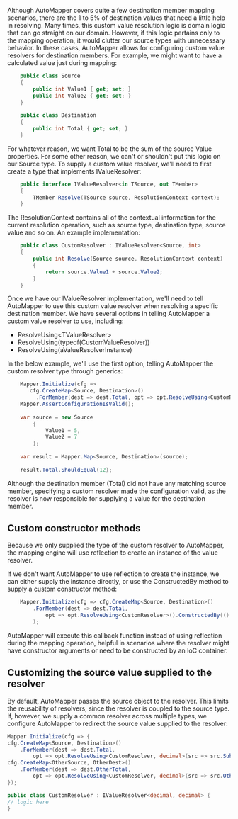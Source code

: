 Although AutoMapper covers quite a few destination member mapping scenarios, there are the 1 to 5% of destination values that need a little help in resolving.  Many times, this custom value resolution logic is domain logic that can go straight on our domain.  However, if this logic pertains only to the mapping operation, it would clutter our source types with unnecessary behavior.  In these cases, AutoMapper allows for configuring custom value resolvers for destination members.  For example, we might want to have a calculated value just during mapping:

```c#
    public class Source
    {
    	public int Value1 { get; set; }
    	public int Value2 { get; set; }
    }
    
    public class Destination
    {
    	public int Total { get; set; }
    }
```

For whatever reason, we want Total to be the sum of the source Value properties.  For some other reason, we can't or shouldn't put this logic on our Source type.  To supply a custom value resolver, we'll need to first create a type that implements IValueResolver:

```c#
    public interface IValueResolver<in TSource, out TMember>
    {
    	TMember Resolve(TSource source, ResolutionContext context);
    }
```

The ResolutionContext contains all of the contextual information for the current resolution operation, such as source type, destination type, source value and so on.  An example implementation:
```c#
    public class CustomResolver : IValueResolver<Source, int>
    {
    	public int Resolve(Source source, ResolutionContext context)
    	{
            return source.Value1 + source.Value2;
    	}
    }
```

Once we have our IValueResolver implementation, we'll need to tell AutoMapper to use this custom value resolver when resolving a specific destination member.  We have several options in telling AutoMapper a custom value resolver to use, including:

* ResolveUsing&lt;TValueResolver&gt;
* ResolveUsing(typeof(CustomValueResolver))
* ResolveUsing(aValueResolverInstance)

In the below example, we'll use the first option, telling AutoMapper the custom resolver type through generics:

```c#
    Mapper.Initialize(cfg => 
       cfg.CreateMap<Source, Destination>()
    	 .ForMember(dest => dest.Total, opt => opt.ResolveUsing<CustomResolver>());
    Mapper.AssertConfigurationIsValid();
    
    var source = new Source
    	{
    		Value1 = 5,
    		Value2 = 7
    	};
    
    var result = Mapper.Map<Source, Destination>(source);
    
    result.Total.ShouldEqual(12);
```

Although the destination member (Total) did not have any matching source member, specifying a custom resolver made the configuration valid, as the resolver is now responsible for supplying a value for the destination member.  
## Custom constructor methods
Because we only supplied the type of the custom resolver to AutoMapper, the mapping engine will use reflection to create an instance of the value resolver.

If we don't want AutoMapper to use reflection to create the instance, we can either supply the instance directly, or use the ConstructedBy method to supply a custom constructor method:

```c#
    Mapper.Initialize(cfg => cfg.CreateMap<Source, Destination>()
    	.ForMember(dest => dest.Total, 
    		opt => opt.ResolveUsing<CustomResolver>().ConstructedBy(() => new CustomResolver())
    	);
```

AutoMapper will execute this callback function instead of using reflection during the mapping operation, helpful in scenarios where the resolver might have constructor arguments or need to be constructed by an IoC container.
## Customizing the source value supplied to the resolver
By default, AutoMapper passes the source object to the resolver. This limits the reusability of resolvers, since the resolver is coupled to the source type. If, however, we supply a common resolver across multiple types, we configure AutoMapper to redirect the source value supplied to the resolver:
```c#
Mapper.Initialize(cfg => {
cfg.CreateMap<Source, Destination>()
    .ForMember(dest => dest.Total,
        opt => opt.ResolveUsing<CustomResolver, decimal>(src => src.SubTotal));
cfg.CreateMap<OtherSource, OtherDest>()
    .ForMember(dest => dest.OtherTotal,
        opt => opt.ResolveUsing<CustomResolver, decimal>(src => src.OtherSubTotal));
});

public class CustomResolver : IValueResolver<decimal, decimal> {
// logic here
}
```